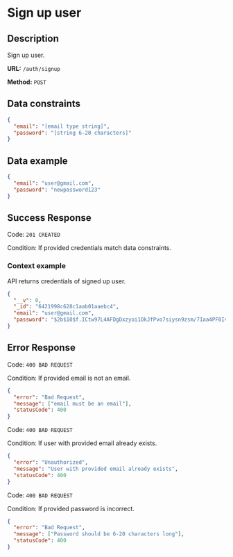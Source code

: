# Sign up user

## Description

Sign up user.

<b>URL:</b> `/auth/signup`

<b>Method:</b> `POST`

## Data constraints

```json
{
  "email": "[email type string]",
  "password": "[string 6-20 characters]"
}
```

## Data example

```json
{
  "email": "user@gmail.com",
  "password": "newpassword123"
}
```

## Success Response

Code: `201 CREATED`

Condition: If provided credentials match data constraints.

### Context example

API returns credentials of signed up user.

```json
{
  "__v": 0,
  "_id": "6421998c628c1aab01aaebc4",
  "email": "user@gmail.com",
  "password": "$2b$10$f.ICtw97L4AFDgDxzyoi1OkJfPvo7siysn9zsm/7Iaa4PF0IvA6Ae"
}
```

## Error Response

Code: `400 BAD REQUEST`

Condition: If provided email is not an email.

```json
{
  "error": "Bad Request",
  "message": ["email must be an email"],
  "statusCode": 400
}
```

Code: `400 BAD REQUEST`

Condition: If user with provided email already exists.

```json
{
  "error": "Unauthorized",
  "message": "User with provided email already exists",
  "statusCode": 400
}
```

Code: `400 BAD REQUEST`

Condition: If provided password is incorrect.

```json
{
  "error": "Bad Request",
  "message": ["Password should be 6-20 characters long"],
  "statusCode": 400
}
```
